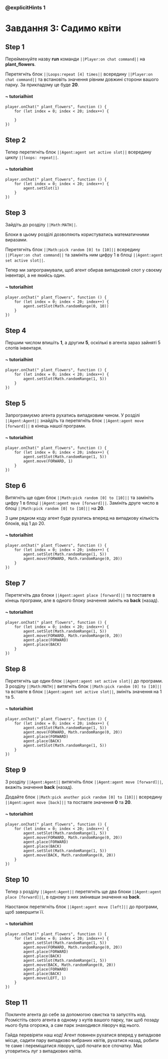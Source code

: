 ### @explicitHints 1

# Завдання 3: Садимо квіти 

## Step 1
Перейменуйте назву **run** команди ``||Player:on chat command||`` на **plant_flowers**. 

Перетягніть блок ``||Loops:repeat [4] times||`` всередину ``||Player:on chat command||`` та встановіть значення рівним довжині сторони вашого парку. За прикладому це буде **20**. 

#### ~ tutorialhint
``` blocks
player.onChat(" plant_flowers", function () {
    for (let index = 0; index < 20; index++) {
    	
    }
})
```

## Step 2
Тепер перетягніть блок ``||Agent:agent set active slot||`` всередину циклу ``||loops: repeat||``.    

#### ~ tutorialhint
``` blocks
player.onChat(" plant_flowers", function () {
    for (let index = 0; index < 20; index++) {
        agent.setSlot(1)
    }
})
```

## Step 3
Зайдіть до розділу ``||Math:MATH||``. 

Блоки в цьому розділі дозволяють користуватись математичними виразами.

Перетягніть блок ``||Math:pick random [0] to [10]||`` всередину ``||Player:on chat command||`` та замініть ним цифру 1 в блоці ``||Agent:agent set active slot||``. 

Тепер ми запрограмували, щоб агент обирав випадковий слот у своєму інвентарі, а не якийсь один.

#### ~ tutorialhint
``` blocks
player.onChat(" plant_flowers", function () {
    for (let index = 0; index < 20; index++) {
        agent.setSlot(Math.randomRange(0, 10))
    }
})
```

## Step 4
Першим числом впишіть **1**, а другим **5**, оскількі в агента зараз зайняті 5 слотів інвентаря. 
#### ~ tutorialhint
``` blocks
player.onChat(" plant_flowers", function () {
    for (let index = 0; index < 20; index++) {
        agent.setSlot(Math.randomRange(1, 5))
    }
})
```


## Step 5
Запрограмуємо агента рухатись випадковим чином. У розділі ``||Agent:Agent||`` знайдіть та перетягніть блок ``||Agent:agent move [forward]||`` в кінець нашої програми.   

#### ~ tutorialhint
``` blocks
player.onChat(" plant_flowers", function () {
    for (let index = 0; index < 20; index++) {
        agent.setSlot(Math.randomRange(1, 5))
        agent.move(FORWARD, 1)
    }
})
```

## Step 6
Витягніть ще один блок ``||Math:pick random [0] to [10]||`` та замініть цифру 1 в блоці ``||Agent:agent move [forward]||``. Замініть друге число в блоці ``||Math:pick random [0] to [10]||`` на **20**. 

З цим рядком коду агент буде рухатись вперед на випадкову кількість блоків, від 1 до 20.

#### ~ tutorialhint
``` blocks
player.onChat(" plant_flowers", function () {
    for (let index = 0; index < 20; index++) {
        agent.setSlot(Math.randomRange(1, 5))
        agent.move(FORWARD, Math.randomRange(0, 20))
    }
})
```

## Step 7
Перетягніть два блоки ``||Agent:agent place [forward]||`` та поставте в кінець програми, але в одного блоку значення змініть на **back** (назад). 

#### ~ tutorialhint
``` blocks
player.onChat(" plant_flowers", function () {
    for (let index = 0; index < 20; index++) {
        agent.setSlot(Math.randomRange(1, 5))
        agent.move(FORWARD, Math.randomRange(0, 20))
        agent.place(FORWARD)
        agent.place(BACK)
    }
})

```

## Step 8
Перетягніть ще один блок ``||Agent:agent set active slot||`` до програми. З розділу ``||Math:MATH||`` витягніть блок ``||Math:pick random [0] to [10]||`` та вставте в блок ``||Agent:agent set active slot||``, змініть значення на 1 та 5. 

#### ~ tutorialhint
``` blocks
player.onChat(" plant_flowers", function () {
    for (let index = 0; index < 20; index++) {
        agent.setSlot(Math.randomRange(1, 5))
        agent.move(FORWARD, Math.randomRange(0, 20))
        agent.place(FORWARD)
        agent.place(BACK)
        agent.setSlot(Math.randomRange(1, 5))
    }
})
```

## Step 9
З розділу ``||Agent:Agent||`` витягніть блок ``||Agent:agent move [forward]||``, вкажіть значення **back** (назад).

Додайте блок ``||Math:pick another pick random [0] to [10]||`` всередину ``||Agent:agent move [back]||`` та поставте значення **0** та **20**. 

#### ~ tutorialhint
``` blocks
player.onChat(" plant_flowers", function () {
    for (let index = 0; index < 20; index++) {
        agent.setSlot(Math.randomRange(1, 5))
        agent.move(FORWARD, Math.randomRange(0, 20))
        agent.place(FORWARD)
        agent.place(BACK)
        agent.setSlot(Math.randomRange(1, 5))
        agent.move(BACK, Math.randomRange(0, 20))
    }
})
```

## Step 10
Тепер з розділу ``||Agent:Agent||`` перетягніть ще два блоки ``||Agent:agent place [forward]||``, в одному з них змінивши значення на **back**. 

Наостанок перетягніть блок ``||Agent:agent move [left]||`` до програми, щоб завершити її. 

#### ~ tutorialhint
``` blocks
player.onChat(" plant_flowers", function () {
    for (let index = 0; index < 20; index++) {
        agent.setSlot(Math.randomRange(1, 5))
        agent.move(FORWARD, Math.randomRange(0, 20))
        agent.place(FORWARD)
        agent.place(BACK)
        agent.setSlot(Math.randomRange(1, 5))
        agent.move(BACK, Math.randomRange(0, 20))
        agent.place(FORWARD)
        agent.place(BACK)
        agent.move(LEFT, 1)
    }
})
```

## Step 11
Покличте агента до себе за допомогою свистка та запустіть код. Розмістіть свого агента в одному з кутів вашого парку, так щоб позаду нього була огорожа, а сам парк знаходився ліворуч від нього.

Гайда перевіряти наш код! Агент повинен рухатися вперед у випадкове місце, садити пару випадково вибраних квітів, рухатися назад, робити те саме і переміщатися ліворуч, щоб почати все спочатку. Має утовритись луг з випадкових квітів.
